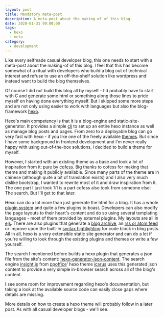 ```yaml
---
layout: post
title: Mandatory meta-post
description: A meta-post about the making of of this blog.
date: 2020-01-31 09:00:00
tags:
  - hexo
  - meta
category:
  - development
---
```


Like every selfmade casual developer blog, this one needs to start with a meta-post about the making-of of this blog. I feel that this has become somewhat of a ritual with developers who build a blog out of technical interest and refuse to use an off-the-shelf solution like wordpress and instead want to build the blog themselves.

Of course I did not build this blog all by myself - I'd probably have to start with C and generate some html or something along those lines to pride myself on having done everything myself. But I skipped some more steps and am not only using easier to work with languages but also the blog-framework [hexo](https://hexo.io/).

Hexo's main competency is that it is a blog-engine and static-site-generator. It provides a simple [cli](https://hexo.io/docs/commands) to set up an entire hexo instance as well as manage blog posts and pages. From zero to a deployable blog can go very fast with hexo - if you like one of the freely available [themes](https://hexo.io/themes/). But since I have some background in frontend development and I'm never really happy with using out-of-the-box solutions, i decided to build a theme for myself.

However, I started with an existing theme as a base and took a lot of inspiration from it: [pure](https://github.com/cofess/hexo-theme-pure) by [cofess](https://blog.cofess.com/). Big thanks to cofess for making that theme and making it publicly available. Since many parts of the theme are in chinese (although quite a bit of translation exists) and I also very much dislike bootstrap, I wanted to rewrite most of it and draw inspiration from it. The one part I just took 1:1 is a part cofess also took from someone else: The search. But I'll get to that later.

Hexo can do a lot more than just generate the html for a blog. It has a whole [plugin system](https://hexo.io/plugins/) and quite a few plugins to boast. Developers can also modify the page layouts to their heart's content and do so using several templating languages - most of them provided by external plugins. My layouts are all in [ejs](https://github.com/hexojs/hexo-renderer-ejs). There are also plugins that generate a [blog archive](https://github.com/hexojs/hexo-generator-archive), an [rss or atom feed](https://github.com/hexojs/hexo-generator-feed) or improve upon the built-in [syntax highlighting](https://github.com/ele828/hexo-prism-plugin) for code block in blog posts. All in all, hexo is a very extensible static site generator and can do a lot if you're willing to look through the existing plugins and themes or write a few yourself.

The search I mentioned before builds a hexo plugin that generates a json file from the site's content: [hexo-generator-json-content](https://github.com/alexbruno/hexo-generator-json-content). The search engine [insight.js](https://github.com/ppoffice/hexo-theme-icarus/blob/master/source/js/insight.js) from [ppoffice](https://github.com/ppoffice)' hexo theme [icarus](https://github.com/ppoffice/hexo-theme-icarus) uses this generated json content to provide a very simple in-browser search across all of the blog's content.

I see some room for improvement regarding hexo's documentation, but taking a look at the available source code can easily close gaps where details are missing.

More details on how to create a hexo theme will probably follow in a later post. As with all casual developer blogs - we'll see.
